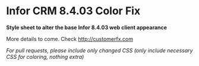 # Infor CRM 8.4.03 Color Fix
**Style sheet to alter the base Infor 8.4.03 web client appearance**

More details to come. Check http://customerfx.com

_For pull requests, please include only changed CSS (only include necessary CSS for coloring, nothing extra)_

